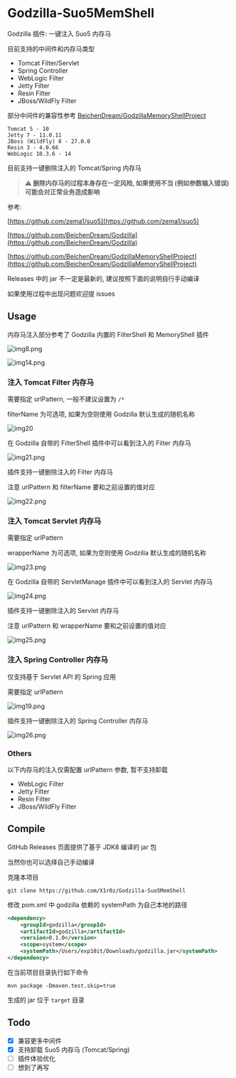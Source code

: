 # Godzilla-Suo5MemShell

Godzilla 插件: 一键注入 Suo5 内存马

目前支持的中间件和内存马类型

- Tomcat Filter/Servlet
- Spring Controller
- WebLogic Filter
- Jetty Filter
- Resin Filter
- JBoss/WildFly Filter

部分中间件的兼容性参考 [BeichenDream/GodzillaMemoryShellProject](https://github.com/BeichenDream/GodzillaMemoryShellProject)

```
Tomcat 5 - 10
Jetty 7 - 11.0.11
JBoss (WildFly) 8 - 27.0.0
Resin 3 - 4.0.66
WebLogic 10.3.6 - 14
```

目前支持一键删除注入的 Tomcat/Spring 内存马

>  **⚠️ 删除内存马的过程本身存在一定风险, 如果使用不当 (例如参数输入错误) 可能会对正常业务造成影响**

参考:

[https://github.com/zema1/suo5](https://github.com/zema1/suo5)

[https://github.com/BeichenDream/Godzilla](https://github.com/BeichenDream/Godzilla)

[https://github.com/BeichenDream/GodzillaMemoryShellProject](https://github.com/BeichenDream/GodzillaMemoryShellProject)

Releases 中的 jar 不一定是最新的, 建议按照下面的说明自行手动编译

如果使用过程中出现问题欢迎提 issues

## Usage

内存马注入部分参考了 Godzilla 内置的 FilterShell 和 MemoryShell 插件

![img8.png](img/img8.png)

![img14.png](img/img14.png)

### 注入 Tomcat Filter 内存马

需要指定 urlPattern, 一般不建议设置为 `/*`

filterName 为可选项, 如果为空则使用 Godzilla 默认生成的随机名称

![img20](img/img20.png)

在 Godzilla 自带的 FilterShell 插件中可以看到注入的 Filter 内存马

![img21.png](img/img21.png)

插件支持一键删除注入的 Filter 内存马

注意 urlPattern 和 filterName 要和之前设置的值对应

![img22.png](img/img22.png)

### 注入 Tomcat Servlet 内存马

需要指定 urlPattern

wrapperName 为可选项, 如果为空则使用 Godzilla 默认生成的随机名称

![img23.png](img/img23.png)

在 Godzilla 自带的 ServletManage 插件中可以看到注入的 Servlet 内存马

![img24.png](img/img24.png)

插件支持一键删除注入的 Servlet 内存马

注意 urlPattern 和 wrapperName 要和之前设置的值对应

![img25.png](img/img25.png)

### 注入 Spring Controller 内存马

仅支持基于 Servlet API 的 Spring 应用

需要指定 urlPattern

![img19.png](img/img19.png)

插件支持一键删除注入的 Spring Controller 内存马

![img26.png](img/img26.png)

### Others

以下内存马的注入仅需配置 urlPattern 参数, 暂不支持卸载

- WebLogic Filter
- Jetty Filter
- Resin Filter
- JBoss/WildFly Filter

## Compile

GitHub Releases 页面提供了基于 JDK8 编译的 jar 包

当然你也可以选择自己手动编译

克隆本项目

```shell
git clone https://github.com/X1r0z/Godzilla-Suo5MemShell
```

修改 pom.xml 中 godzilla 依赖的 systemPath 为自己本地的路径

```xml
<dependency>
    <groupId>godzilla</groupId>
    <artifactId>godzilla</artifactId>
    <version>0.1.0</version>
    <scope>system</scope>
    <systemPath>/Users/exp10it/Downloads/godzilla.jar</systemPath>
</dependency>
```

在当前项目目录执行如下命令

```shell
mvn package -Dmaven.test.skip=true
```

生成的 jar 位于 `target` 目录

## Todo

- [x] 兼容更多中间件
- [x] 支持卸载 Suo5 内存马 (Tomcat/Spring)
- [ ] 插件体验优化
- [ ] 想到了再写
